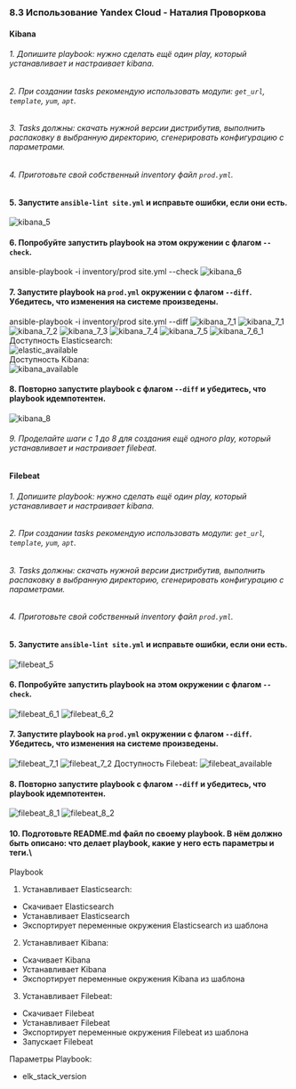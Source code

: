 ### 8.3 Использование Yandex Cloud - Наталия Проворкова
#### Kibana
###### 1. Допишите playbook: нужно сделать ещё один play, который устанавливает и настраивает kibana.
###### 2. При создании tasks рекомендую использовать модули: `get_url`, `template`, `yum`, `apt`.
###### 3. Tasks должны: скачать нужной версии дистрибутив, выполнить распаковку в выбранную директорию, сгенерировать конфигурацию с параметрами.
###### 4. Приготовьте свой собственный inventory файл `prod.yml`.
#### 5. Запустите `ansible-lint site.yml` и исправьте ошибки, если они есть.
![kibana_5](imgs/kibana_5.png)
#### 6. Попробуйте запустить playbook на этом окружении с флагом `--check`.
ansible-playbook -i inventory/prod site.yml --check
![kibana_6](imgs/kibana_6.png)
#### 7. Запустите playbook на `prod.yml` окружении с флагом `--diff`. Убедитесь, что изменения на системе произведены.
ansible-playbook -i inventory/prod site.yml --diff
![kibana_7_1](imgs/kibana_7_0.png)
![kibana_7_1](imgs/kibana_7_1.png)
![kibana_7_2](imgs/kibana_7_2.png)
![kibana_7_3](imgs/kibana_7_3.png)
![kibana_7_4](imgs/kibana_7_4.png)
![kibana_7_5](imgs/kibana_7_5.png)
![kibana_7_6_1](imgs/kibana_7_6_1.png)
<br>Доступность Elasticsearch:<br>
![elastic_available](imgs/elastic_available.png)
<br>Доступность Kibana: <br>
![kibana_available](imgs/kibana_available.png)
#### 8. Повторно запустите playbook с флагом `--diff` и убедитесь, что playbook идемпотентен.
![kibana_8](imgs/kibana_8.png)
###### 9. Проделайте шаги с 1 до 8 для создания ещё одного play, который устанавливает и настраивает filebeat.
#### Filebeat
###### 1. Допишите playbook: нужно сделать ещё один play, который устанавливает и настраивает kibana.
###### 2. При создании tasks рекомендую использовать модули: `get_url`, `template`, `yum`, `apt`.
###### 3. Tasks должны: скачать нужной версии дистрибутив, выполнить распаковку в выбранную директорию, сгенерировать конфигурацию с параметрами.
###### 4. Приготовьте свой собственный inventory файл `prod.yml`.
#### 5. Запустите `ansible-lint site.yml` и исправьте ошибки, если они есть.
![filebeat_5](imgs/filebeat_5.png)
#### 6. Попробуйте запустить playbook на этом окружении с флагом `--check`.
![filebeat_6_1](imgs/filebeat_6_1.png)
![filebeat_6_2](imgs/filebeat_6_2.png)
#### 7. Запустите playbook на `prod.yml` окружении с флагом `--diff`. Убедитесь, что изменения на системе произведены.
![filebeat_7_1](imgs/filebeat_7_1.png)
![filebeat_7_2](imgs/filebeat_7_2.png)
Доступность Filebeat:
![filebeat_available](imgs/filebeat_available.png)
#### 8. Повторно запустите playbook с флагом `--diff` и убедитесь, что playbook идемпотентен.
![filebeat_8_1](imgs/filebeat_8_1.png)
![filebeat_8_2](imgs/filebeat_8_2.png)
#### 10. Подготовьте README.md файл по своему playbook. В нём должно быть описано: что делает playbook, какие у него есть параметры и теги.\
Playbook
1. Устанавливает Elasticsearch:
* Скачивает Elasticsearch
* Устанавливает Elasticsearch
* Экспортирует переменные окружения Elasticsearch из шаблона
2. Устанавливает Kibana:
* Скачивает Kibana
* Устанавливает Kibana
* Экспортирует переменные окружения Kibana из шаблона
3. Устанавливает Filebeat:
* Скачивает Filebeat
* Устанавливает Filebeat
* Экспортирует переменные окружения Filebeat из шаблона
* Запускает Filebeat

Параметры Playbook:
* elk_stack_version